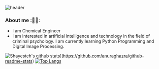 ![header](https://capsule-render.vercel.app/api?type=waving&color=gradient&height=300&section=header&text=Hi%20I'm%20Shayesteh&fontSize=40&animation=scaleIn&fontAlignY=38&desc&descAlignY=51&descAlign=62)

###  About me  :🕵️‍♀️:
- I am Chemical Engineer
- I am interested in artificial intelligence and technology in the field of criminal psychology. I am currently learning Python Programming and Digital Image Processing.




![Shayesteh's github stats](https://github-readme-stats.vercel.app/api?username=shayesteh73&theme=dark)](https://github.com/anuraghazra/github-readme-stats)
[![Top Langs](https://github-readme-stats.vercel.app/api/top-langs/?username=shayesteh73&layout=compact&theme=dark)](https://github.com/anuraghazra/github-readme-stats)

